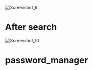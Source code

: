 ![Screenshot_9](https://user-images.githubusercontent.com/60806892/128595523-1ff285d7-5561-4241-9c1b-b7345f14af21.png)

# After search
![Screenshot_10](https://user-images.githubusercontent.com/60806892/128595524-f312a930-1ee2-4e6c-a897-2ea759c4c30e.png)


# password_manager

